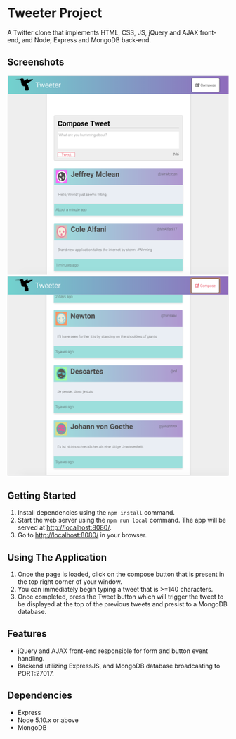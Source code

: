 # Tweeter Project

A Twitter clone that implements HTML, CSS, JS, jQuery and AJAX front-end, and Node, Express and MongoDB back-end.

## Screenshots
!["Screenshot of the tweet compose box"](https://github.com/kaushjonna/tweeter/blob/master/docs/compose%20tweet%20box.png)
!["Screenshot of a few tweets"](https://github.com/kaushjonna/tweeter/blob/master/docs/tweets.png)

## Getting Started

1. Install dependencies using the `npm install` command.
2. Start the web server using the `npm run local` command. The app will be served at <http://localhost:8080/>.
3. Go to <http://localhost:8080/> in your browser.

## Using The Application

1. Once the page is loaded, click on the compose button that is present in the top right corner of your window.
2. You can immediately begin typing a tweet that is >=140 characters.
3. Once completed, press the Tweet button which will trigger the tweet to be displayed at the top of the previous tweets and presist to a MongoDB database.

## Features

- jQuery and AJAX front-end responsible for form and button event handling. 
- Backend utilizing ExpressJS, and MongoDB database broadcasting to PORT:27017.

## Dependencies

- Express
- Node 5.10.x or above
- MongoDB
